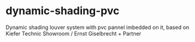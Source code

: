 # dynamic-shading-pvc
Dynamic shading louver system with pvc pannel imbedded on it, based on Kiefer Technic Showroom / Ernst Giselbrecht + Partner
